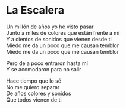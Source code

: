 # La Escalera  

Un millón de años yo he visto pasar  
Junto a miles de colores que están frente a mí  
Y a cientos de sonidos que vienen desde ti  
Miedo me da un poco que me causan temblor  
Miedo me da un poco que me causan temblor  

Pero de a poco entraron hasta mí  
Y se acomodaron para no salir  

Hace tiempo que lo sé  
No me quiero separar  
De años colores y sonidos  
Que todos vienen de ti  
